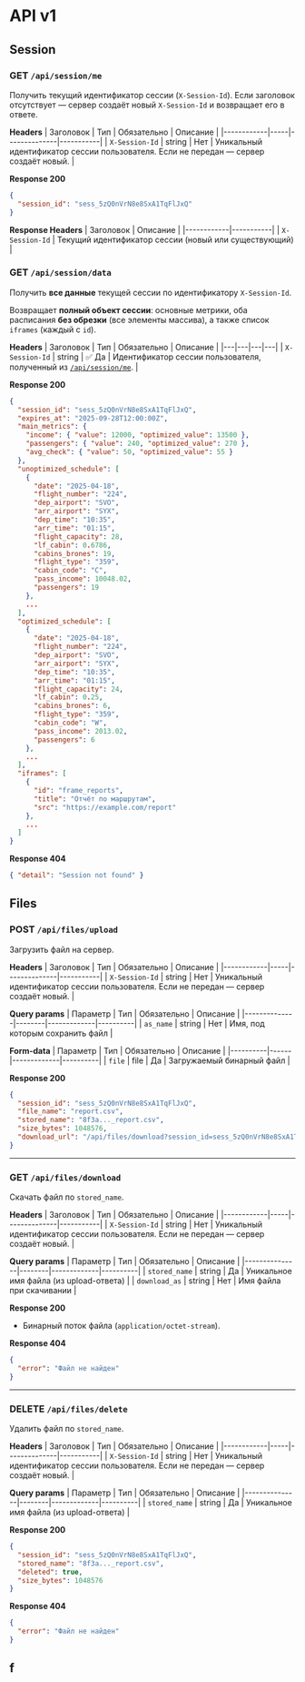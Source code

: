 ﻿# API v1

## Session

### GET `/api/session/me`
Получить текущий идентификатор сессии (`X-Session-Id`).
Если заголовок отсутствует — сервер создаёт новый `X-Session-Id` и возвращает его в ответе.

**Headers**
| Заголовок | Тип | Обязательно | Описание |
|------------|-----|--------------|-----------|
| `X-Session-Id` | string | Нет | Уникальный идентификатор сессии пользователя. Если не передан — сервер создаёт новый. |

**Response 200**
```json
{
  "session_id": "sess_5zQ0nVrN8e8SxA1TqFlJxQ"
}
```

**Response Headers**
| Заголовок | Описание |
|------------|-----------|
| `X-Session-Id` | Текущий идентификатор сессии (новый или существующий) |

### GET `/api/session/data`
Получить **все данные** текущей сессии по идентификатору `X-Session-Id`.

Возвращает **полный объект сессии**: основные метрики, оба расписания **без обрезки** (все элементы массива), а также список `iframes` (каждый с `id`).

**Headers**
| Заголовок | Тип | Обязательно | Описание |
|---|---|---|---|
| `X-Session-Id` | string | ✅ Да | Идентификатор сессии пользователя, полученный из [`/api/session/me`](#get-apisessionme). |

**Response 200**
```json
{
  "session_id": "sess_5zQ0nVrN8e8SxA1TqFlJxQ",
  "expires_at": "2025-09-28T12:00:00Z",
  "main_metrics": {
    "income": { "value": 12000, "optimized_value": 13500 },
    "passengers": { "value": 240, "optimized_value": 270 },
    "avg_check": { "value": 50, "optimized_value": 55 }
  },
  "unoptimized_schedule": [
    {
      "date": "2025-04-18",
      "flight_number": "224",
      "dep_airport": "SVO",
      "arr_airport": "SYX",
      "dep_time": "10:35",
      "arr_time": "01:15",
      "flight_capacity": 28,
      "lf_cabin": 0.6786,
      "cabins_brones": 19,
      "flight_type": "359",
      "cabin_code": "C",
      "pass_income": 10048.02,
      "passengers": 19
    },
    ...
  ],
  "optimized_schedule": [
    {
      "date": "2025-04-18",
      "flight_number": "224",
      "dep_airport": "SVO",
      "arr_airport": "SYX",
      "dep_time": "10:35",
      "arr_time": "01:15",
      "flight_capacity": 24,
      "lf_cabin": 0.25,
      "cabins_brones": 6,
      "flight_type": "359",
      "cabin_code": "W",
      "pass_income": 2013.02,
      "passengers": 6
    },
    ...
  ],
  "iframes": [
    {
      "id": "frame_reports",
      "title": "Отчёт по маршрутам",
      "src": "https://example.com/report"
    },
    ...
  ]
}
```

**Response 404**
```json
{ "detail": "Session not found" }
```

## Files

### POST `/api/files/upload`
Загрузить файл на сервер.

**Headers**
| Заголовок | Тип | Обязательно | Описание |
|------------|-----|--------------|-----------|
| `X-Session-Id` | string | Нет | Уникальный идентификатор сессии пользователя. Если не передан — сервер создаёт новый. |

**Query params**
| Параметр     | Тип    | Обязательно | Описание |
|--------------|--------|-------------|----------|
| `as_name`    | string | Нет | Имя, под которым сохранить файл |

**Form-data**
| Параметр | Тип  | Обязательно | Описание |
|----------|------|-------------|----------|
| `file`   | file | Да | Загружаемый бинарный файл |

**Response 200**
```json
{
  "session_id": "sess_5zQ0nVrN8e8SxA1TqFlJxQ",
  "file_name": "report.csv",
  "stored_name": "8f3a..._report.csv",
  "size_bytes": 1048576,
  "download_url": "/api/files/download?session_id=sess_5zQ0nVrN8e8SxA1TqFlJxQ&stored_name=8f3a..._report.csv"
}
```

---

### GET `/api/files/download`
Скачать файл по `stored_name`.

**Headers**
| Заголовок | Тип | Обязательно | Описание |
|------------|-----|--------------|-----------|
| `X-Session-Id` | string | Нет | Уникальный идентификатор сессии пользователя. Если не передан — сервер создаёт новый. |

**Query params**
| Параметр      | Тип    | Обязательно | Описание |
|---------------|--------|-------------|----------|
| `stored_name` | string | Да  | Уникальное имя файла (из upload-ответа) |
| `download_as` | string | Нет | Имя файла при скачивании |

**Response 200**
- Бинарный поток файла (`application/octet-stream`).

**Response 404**
```json
{
  "error": "Файл не найден"
}
```

---

### DELETE `/api/files/delete`
Удалить файл по `stored_name`.

**Headers**
| Заголовок | Тип | Обязательно | Описание |
|------------|-----|--------------|-----------|
| `X-Session-Id` | string | Нет | Уникальный идентификатор сессии пользователя. Если не передан — сервер создаёт новый. |

**Query params**
| Параметр      | Тип    | Обязательно | Описание |
|---------------|--------|-------------|----------|
| `stored_name` | string | Да | Уникальное имя файла (из upload-ответа) |

**Response 200**
```json
{
  "session_id": "sess_5zQ0nVrN8e8SxA1TqFlJxQ",
  "stored_name": "8f3a..._report.csv",
  "deleted": true,
  "size_bytes": 1048576
}
```

**Response 404**
```json
{
  "error": "Файл не найден"
}
```

## f



